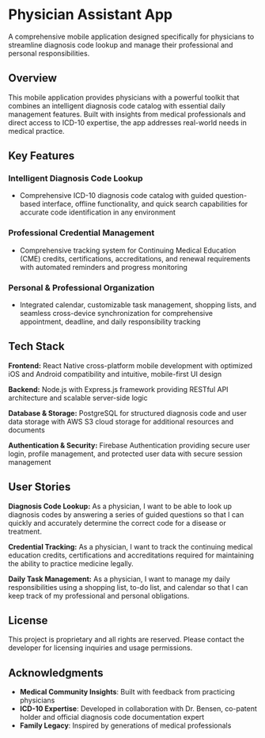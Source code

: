 # Physician Assistant App

A comprehensive mobile application designed specifically for physicians to streamline diagnosis code lookup and manage their professional and personal responsibilities.

## Overview

This mobile application provides physicians with a powerful toolkit that combines an intelligent diagnosis code catalog with essential daily management features. Built with insights from medical professionals and direct access to ICD-10 expertise, the app addresses real-world needs in medical practice.

## Key Features

### Intelligent Diagnosis Code Lookup
- Comprehensive ICD-10 diagnosis code catalog with guided question-based interface, offline functionality, and quick search capabilities for accurate code identification in any environment

### Professional Credential Management
- Comprehensive tracking system for Continuing Medical Education (CME) credits, certifications, accreditations, and renewal requirements with automated reminders and progress monitoring

### Personal & Professional Organization
- Integrated calendar, customizable task management, shopping lists, and seamless cross-device synchronization for comprehensive appointment, deadline, and daily responsibility tracking

## Tech Stack

**Frontend:** React Native cross-platform mobile development with optimized iOS and Android compatibility and intuitive, mobile-first UI design

**Backend:** Node.js with Express.js framework providing RESTful API architecture and scalable server-side logic

**Database & Storage:** PostgreSQL for structured diagnosis code and user data storage with AWS S3 cloud storage for additional resources and documents

**Authentication & Security:** Firebase Authentication providing secure user login, profile management, and protected user data with secure session management

## User Stories

**Diagnosis Code Lookup:** As a physician, I want to be able to look up diagnosis codes by answering a series of guided questions so that I can quickly and accurately determine the correct code for a disease or treatment.

**Credential Tracking:** As a physician, I want to track the continuing medical education credits, certifications and accreditations required for maintaining the ability to practice medicine legally.

**Daily Task Management:** As a physician, I want to manage my daily responsibilities using a shopping list, to-do list, and calendar so that I can keep track of my professional and personal obligations.

## License

This project is proprietary and all rights are reserved. Please contact the developer for licensing inquiries and usage permissions.

## Acknowledgments

- **Medical Community Insights**: Built with feedback from practicing physicians
- **ICD-10 Expertise**: Developed in collaboration with Dr. Bensen, co-patent holder and official diagnosis code documentation expert
- **Family Legacy**: Inspired by generations of medical professionals
